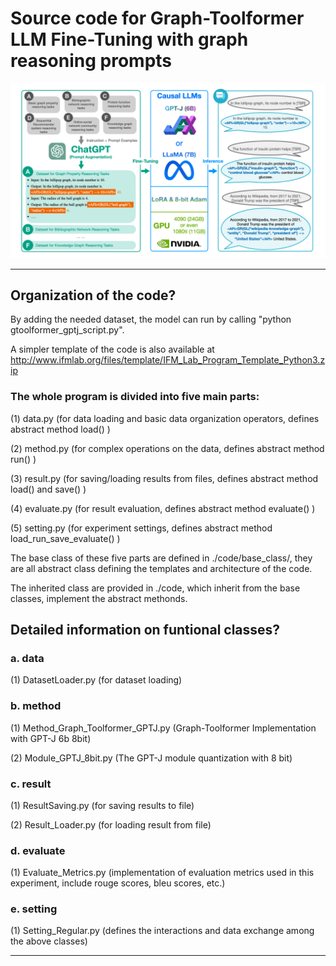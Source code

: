 # Source code for Graph-Toolformer LLM Fine-Tuning with graph reasoning prompts

![pipeline!](pipeline.png)

************************************************************************************************

## Organization of the code?

By adding the needed dataset, the model can run by calling "python gtoolformer_gptj_script.py".

A simpler template of the code is also available at http://www.ifmlab.org/files/template/IFM_Lab_Program_Template_Python3.zip

### The whole program is divided into five main parts:

(1) data.py (for data loading and basic data organization operators, defines abstract method load() )

(2) method.py (for complex operations on the data, defines abstract method run() )

(3) result.py (for saving/loading results from files, defines abstract method load() and save() )

(4) evaluate.py (for result evaluation, defines abstract method evaluate() )

(5) setting.py (for experiment settings, defines abstract method load_run_save_evaluate() )

The base class of these five parts are defined in ./code/base_class/, they are all abstract class defining the templates and architecture of the code.

The inherited class are provided in ./code, which inherit from the base classes, implement the abstract methonds.

## Detailed information on funtional classes?

### a. data

(1) DatasetLoader.py (for dataset loading)


### b. method

(1) Method_Graph_Toolformer_GPTJ.py (Graph-Toolformer Implementation with GPT-J 6b 8bit)

(2) Module_GPTJ_8bit.py (The GPT-J module quantization with 8 bit)


### c. result

(1) ResultSaving.py (for saving results to file)

(2) Result_Loader.py (for loading result from file)


### d. evaluate

(1) Evaluate_Metrics.py (implementation of evaluation metrics used in this experiment, include rouge scores, bleu scores, etc.)

### e. setting

(1) Setting_Regular.py (defines the interactions and data exchange among the above classes)

************************************************************************************************
